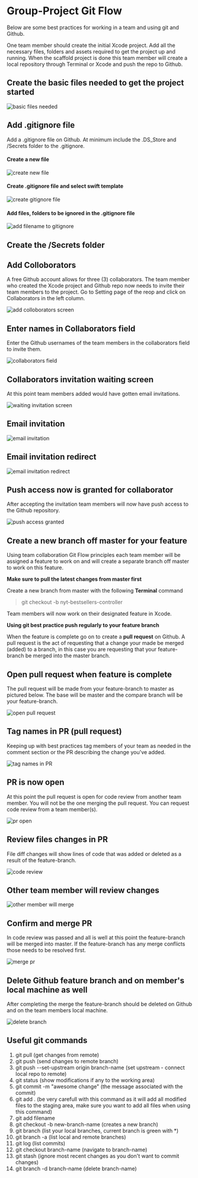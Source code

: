 # Group-Project Git Flow

Below are some best practices for working in a team and using git and Github. 

One team member should create the initial Xcode project. Add all the necessary files, folders and assets required to get the project up and running. When the scaffold project is done this team member will create a local repository through Terminal or Xcode and push the repo to Github.

## Create the basic files needed to get the project started
![basic files needed](https://user-images.githubusercontent.com/1819208/73835949-50ab4400-47dc-11ea-8d2f-a659862a056c.png)

## Add .gitignore file 

Add a .gitignore file on Github. At minimum include the .DS_Store and /Secrets folder to the .gitignore. 

#### Create a new file 
![create new file](https://user-images.githubusercontent.com/1819208/73855350-fb822900-4801-11ea-8f24-1f0f2db4c935.png)

#### Create .gitignore file and select swift template
![create gitignore file](https://user-images.githubusercontent.com/1819208/73855486-22d8f600-4802-11ea-99fe-e5f879c51c92.png)

#### Add files, folders to be ignored in the .gitignore file
![add filename to gitignore](https://user-images.githubusercontent.com/1819208/73855530-34ba9900-4802-11ea-8928-7daeffe5d94a.png)

## Create the /Secrets folder 


## Add Colloborators

A free Github account allows for three (3) collaborators. The team member who created the Xcode project and Github repo now needs to invite their team members to the project. Go to Setting page of the reop and click on Collaborators in the left column. 

![add colloborators screen](https://user-images.githubusercontent.com/1819208/73836245-d3340380-47dc-11ea-81e1-d109160f2d64.png)

## Enter names in Collaborators field 

Enter the Github usernames of the team members in the collaborators field to invite them. 

![collaborators field](https://user-images.githubusercontent.com/1819208/73843354-7f311b00-47ec-11ea-85ea-7110f2686a43.png)

## Collaborators invitation waiting screen 

At this point team members added would have gotten email invitations. 

![waiting invitation screen](https://user-images.githubusercontent.com/1819208/73843412-9a9c2600-47ec-11ea-9a7e-8b4c5f225ccf.png)

## Email invitation 

![email invitation](https://user-images.githubusercontent.com/1819208/73843449-adaef600-47ec-11ea-9746-62bb0d988277.png)

## Email invitation redirect 

![email invitation redirect](https://user-images.githubusercontent.com/1819208/73843478-bc95a880-47ec-11ea-8d91-434f9c30f8a3.png)

## Push access now is granted for collaborator

After accepting the invitation team members will now have push access to the Github repository. 

![push access granted](https://user-images.githubusercontent.com/1819208/73843515-cae3c480-47ec-11ea-81ef-bc6cfbabb696.png)

## Create a new branch off master for your feature

Using team collaboration Git Flow principles each team member will be assigned a feature to work on and will create a separate branch off master to work on this feature. 

**Make sure to pull the latest changes from master first**

Create a new branch from master with the following **Terminal** command

> git checkout -b nyt-bestsellers-controller

Team members will now work on their designated feature in Xcode. 

**Using git best practice push regularly to your feature branch** 

When the feature is complete go on to create a **pull request** on Github. A pull request is the act of requesting that a change your made be merged (added) to a branch, in this case you are requesting that your feature-branch be merged into the master branch. 

## Open pull request when feature is complete

The pull request will be made from your feature-branch to master as pictured below. The base will be master and the compare branch will be your feature-branch. 

![open pull request](https://user-images.githubusercontent.com/1819208/73843553-dcc56780-47ec-11ea-9531-53027586ef9f.png)

## Tag names in PR (pull request) 

Keeping up with best practices tag members of your team as needed in the comment section or the PR describing the change you've added. 

![tag names in PR](https://user-images.githubusercontent.com/1819208/73843577-ea7aed00-47ec-11ea-971a-9dd3b73082ab.png)

## PR is now open 

At this point the pull request is open for code review from another team member. You will not be the one merging the pull request. You can request code review from a team member(s). 

![pr open](https://user-images.githubusercontent.com/1819208/73843601-f5358200-47ec-11ea-9411-25dc093647c6.png)

## Review files changes in PR 

File diff changes will show lines of code that was added or deleted as a result of the feature-branch. 

![code review](https://user-images.githubusercontent.com/1819208/73843682-172f0480-47ed-11ea-9f76-db0bae02f400.png)

## Other team member will review changes 

![other member will merge](https://user-images.githubusercontent.com/1819208/73843646-04b4cb00-47ed-11ea-91fd-93110cc6824b.png)

## Confirm and merge PR 

In code review was passed and all is well at this point the feature-branch will be merged into master. If the feature-branch has any merge conflicts those needs to be resolved first.

![merge pr](https://user-images.githubusercontent.com/1819208/73843712-23b35d00-47ed-11ea-8c7c-1dfd68bc3c70.png)

## Delete Github feature branch and on member's local machine as well 

After completing the merge the feature-branch should be deleted on Github and on the team members local machine.

![delete branch](https://user-images.githubusercontent.com/1819208/73843753-3d54a480-47ed-11ea-9523-00799b11a21e.png)

## Useful git commands 

1. git pull (get changes from remote)
1. git push (send changes to remote branch)
1. git push --set-upstream origin branch-name (set upstream - connect local repo to remote)
1. git status (show modifications if any to the working area)
1. git commit -m "awesome change" (the message associated with the commit)
1. git add . (be very carefull with this command as it will add all modified files to the staging area, make sure you want to add all files when using this command)
1. git add filename
1. git checkout -b new-branch-name (creates a new branch) 
1. git branch (list your local branches, current branch is green with *)
1. git branch -a (list local and remote branches)
1. git log (list commits) 
1. git checkout branch-name (navigate to branch-name)
1. git stash (ignore most recent changes as you don't want to commit changes)
1. git branch -d branch-name (delete branch-name)
